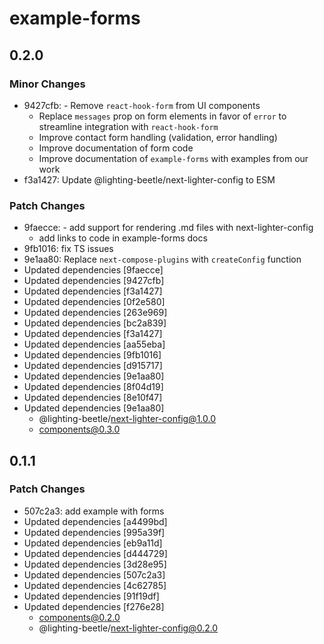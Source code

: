 # example-forms

## 0.2.0

### Minor Changes

- 9427cfb: - Remove `react-hook-form` from UI components
  - Replace `messages` prop on form elements in favor of `error` to streamline integration with `react-hook-form`
  - Improve contact form handling (validation, error handling)
  - Improve documentation of form code
  - Improve documentation of `example-forms` with examples from our work
- f3a1427: Update @lighting-beetle/next-lighter-config to ESM

### Patch Changes

- 9faecce: - add support for rendering .md files with next-lighter-config
  - add links to code in example-forms docs
- 9fb1016: fix TS issues
- 9e1aa80: Replace `next-compose-plugins` with `createConfig` function
- Updated dependencies [9faecce]
- Updated dependencies [9427cfb]
- Updated dependencies [f3a1427]
- Updated dependencies [0f2e580]
- Updated dependencies [263e969]
- Updated dependencies [bc2a839]
- Updated dependencies [f3a1427]
- Updated dependencies [aa55eba]
- Updated dependencies [9fb1016]
- Updated dependencies [d915717]
- Updated dependencies [9e1aa80]
- Updated dependencies [8f04d19]
- Updated dependencies [8e10f47]
- Updated dependencies [9e1aa80]
  - @lighting-beetle/next-lighter-config@1.0.0
  - components@0.3.0

## 0.1.1

### Patch Changes

- 507c2a3: add example with forms
- Updated dependencies [a4499bd]
- Updated dependencies [995a39f]
- Updated dependencies [eb9a11d]
- Updated dependencies [d444729]
- Updated dependencies [3d28e95]
- Updated dependencies [507c2a3]
- Updated dependencies [4c62785]
- Updated dependencies [91f19df]
- Updated dependencies [f276e28]
  - components@0.2.0
  - @lighting-beetle/next-lighter-config@0.2.0
